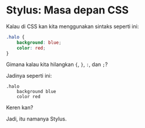 # Stylus: Masa depan CSS

Kalau di CSS kan kita menggunakan sintaks seperti ini:

```css
.halo {
	background: blue;
	color: red;
}
```

Gimana kalau kita hilangkan `{`, `}`, `:`, dan `;`?

Jadinya seperti ini:

```stylus
.halo
	background blue
	color red
```

Keren kan? 

Jadi, itu namanya Stylus.